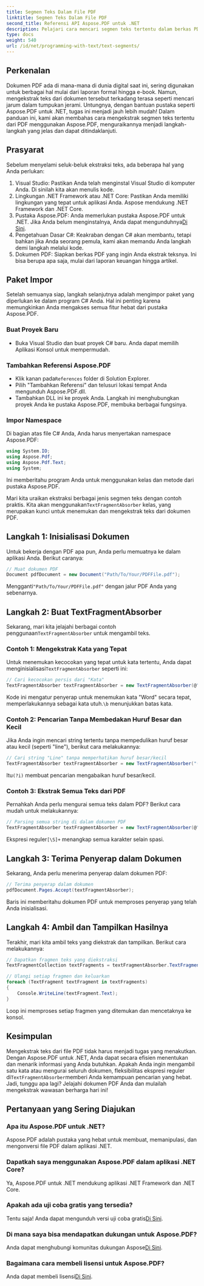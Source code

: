 ```yaml
---
title: Segmen Teks Dalam File PDF
linktitle: Segmen Teks Dalam File PDF
second_title: Referensi API Aspose.PDF untuk .NET
description: Pelajari cara mencari segmen teks tertentu dalam berkas PDF menggunakan ekspresi reguler di Aspose.PDF untuk .NET.
type: docs
weight: 540
url: /id/net/programming-with-text/text-segments/
---
```

## Perkenalan

Dokumen PDF ada di mana-mana di dunia digital saat ini, sering digunakan untuk berbagai hal mulai dari laporan formal hingga e-book. Namun, mengekstrak teks dari dokumen tersebut terkadang terasa seperti mencari jarum dalam tumpukan jerami. Untungnya, dengan bantuan pustaka seperti Aspose.PDF untuk .NET, tugas ini menjadi jauh lebih mudah! Dalam panduan ini, kami akan membahas cara mengekstrak segmen teks tertentu dari PDF menggunakan Aspose.PDF, menguraikannya menjadi langkah-langkah yang jelas dan dapat ditindaklanjuti. 

## Prasyarat

Sebelum menyelami seluk-beluk ekstraksi teks, ada beberapa hal yang Anda perlukan:

1. Visual Studio: Pastikan Anda telah menginstal Visual Studio di komputer Anda. Di sinilah kita akan menulis kode.
2. Lingkungan .NET Framework atau .NET Core: Pastikan Anda memiliki lingkungan yang tepat untuk aplikasi Anda. Aspose mendukung .NET Framework dan .NET Core.
3.  Pustaka Aspose.PDF: Anda memerlukan pustaka Aspose.PDF untuk .NET. Jika Anda belum menginstalnya, Anda dapat mengunduhnya[Di Sini](https://releases.aspose.com/pdf/net/).
4. Pengetahuan Dasar C#: Keakraban dengan C# akan membantu, tetapi bahkan jika Anda seorang pemula, kami akan memandu Anda langkah demi langkah melalui kode.
5. Dokumen PDF: Siapkan berkas PDF yang ingin Anda ekstrak teksnya. Ini bisa berupa apa saja, mulai dari laporan keuangan hingga artikel.

## Paket Impor

Setelah semuanya siap, langkah selanjutnya adalah mengimpor paket yang diperlukan ke dalam program C# Anda. Hal ini penting karena memungkinkan Anda mengakses semua fitur hebat dari pustaka Aspose.PDF.

### Buat Proyek Baru

- Buka Visual Studio dan buat proyek C# baru. Anda dapat memilih Aplikasi Konsol untuk mempermudah.

### Tambahkan Referensi Aspose.PDF

-  Klik kanan pada`References` folder di Solution Explorer.
- Pilih "Tambahkan Referensi" dan telusuri lokasi tempat Anda mengunduh Aspose.PDF.dll.
- Tambahkan DLL ini ke proyek Anda. Langkah ini menghubungkan proyek Anda ke pustaka Aspose.PDF, membuka berbagai fungsinya.

### Impor Namespace

Di bagian atas file C# Anda, Anda harus menyertakan namespace Aspose.PDF:

```csharp
using System.IO;
using Aspose.Pdf;
using Aspose.Pdf.Text;
using System;
```
Ini memberitahu program Anda untuk menggunakan kelas dan metode dari pustaka Aspose.PDF.

Mari kita uraikan ekstraksi berbagai jenis segmen teks dengan contoh praktis. Kita akan menggunakan`TextFragmentAbsorber` kelas, yang merupakan kunci untuk menemukan dan mengekstrak teks dari dokumen PDF.

## Langkah 1: Inisialisasi Dokumen

Untuk bekerja dengan PDF apa pun, Anda perlu memuatnya ke dalam aplikasi Anda. Berikut caranya:

```csharp
// Muat dokumen PDF
Document pdfDocument = new Document("Path/To/Your/PDFFile.pdf");
```
 Mengganti`"Path/To/Your/PDFFile.pdf"` dengan jalur PDF Anda yang sebenarnya.

## Langkah 2: Buat TextFragmentAbsorber

 Sekarang, mari kita jelajahi berbagai contoh penggunaan`TextFragmentAbsorber` untuk mengambil teks.

### Contoh 1: Mengekstrak Kata yang Tepat

 Untuk menemukan kecocokan yang tepat untuk kata tertentu, Anda dapat menginisialisasi`TextFragmentAbsorber` seperti ini:

```csharp
// Cari kecocokan persis dari "Kata"
TextFragmentAbsorber textFragmentAbsorber = new TextFragmentAbsorber(@"\bWord\b", new TextSearchOptions(true));
```
 Kode ini mengatur penyerap untuk menemukan kata "Word" secara tepat, memperlakukannya sebagai kata utuh.`\b` menunjukkan batas kata.

### Contoh 2: Pencarian Tanpa Membedakan Huruf Besar dan Kecil

Jika Anda ingin mencari string tertentu tanpa mempedulikan huruf besar atau kecil (seperti "line"), berikut cara melakukannya:

```csharp
// Cari string "Line" tanpa memperhatikan huruf besar/kecil
TextFragmentAbsorber textFragmentAbsorber = new TextFragmentAbsorber("(?i)Line", new TextSearchOptions(true));
```
 Itu`(?i)` membuat pencarian mengabaikan huruf besar/kecil. 

### Contoh 3: Ekstrak Semua Teks dari PDF

Pernahkah Anda perlu mengurai semua teks dalam PDF? Berikut cara mudah untuk melakukannya:

```csharp
// Parsing semua string di dalam dokumen PDF
TextFragmentAbsorber textFragmentAbsorber = new TextFragmentAbsorber(@"[\S]+");
```
 Ekspresi reguler`[\S]+` menangkap semua karakter selain spasi. 

## Langkah 3: Terima Penyerap dalam Dokumen

Sekarang, Anda perlu menerima penyerap dalam dokumen PDF:

```csharp
// Terima penyerap dalam dokumen
pdfDocument.Pages.Accept(textFragmentAbsorber);
```
Baris ini memberitahu dokumen PDF untuk memproses penyerap yang telah Anda inisialisasi.

## Langkah 4: Ambil dan Tampilkan Hasilnya

Terakhir, mari kita ambil teks yang diekstrak dan tampilkan. Berikut cara melakukannya:

```csharp
// Dapatkan fragmen teks yang diekstraksi
TextFragmentCollection textFragments = textFragmentAbsorber.TextFragments;

// Ulangi setiap fragmen dan keluarkan
foreach (TextFragment textFragment in textFragments)
{
    Console.WriteLine(textFragment.Text);
}
```
Loop ini memproses setiap fragmen yang ditemukan dan mencetaknya ke konsol.

## Kesimpulan

 Mengekstrak teks dari file PDF tidak harus menjadi tugas yang menakutkan. Dengan Aspose.PDF untuk .NET, Anda dapat secara efisien menentukan dan menarik informasi yang Anda butuhkan. Apakah Anda ingin mengambil satu kata atau mengurai seluruh dokumen, fleksibilitas ekspresi reguler di`TextFragmentAbsorber`memberi Anda kemampuan pencarian yang hebat. Jadi, tunggu apa lagi? Jelajahi dokumen PDF Anda dan mulailah mengekstrak wawasan berharga hari ini!

## Pertanyaan yang Sering Diajukan

### Apa itu Aspose.PDF untuk .NET?
Aspose.PDF adalah pustaka yang hebat untuk membuat, memanipulasi, dan mengonversi file PDF dalam aplikasi .NET.

### Dapatkah saya menggunakan Aspose.PDF dalam aplikasi .NET Core?
Ya, Aspose.PDF untuk .NET mendukung aplikasi .NET Framework dan .NET Core.

### Apakah ada uji coba gratis yang tersedia?
 Tentu saja! Anda dapat mengunduh versi uji coba gratis[Di Sini](https://releases.aspose.com/).

### Di mana saya bisa mendapatkan dukungan untuk Aspose.PDF?
 Anda dapat menghubungi komunitas dukungan Aspose[Di Sini](https://forum.aspose.com/c/pdf/10).

### Bagaimana cara membeli lisensi untuk Aspose.PDF?
 Anda dapat membeli lisensi[Di Sini](https://purchase.aspose.com/buy).